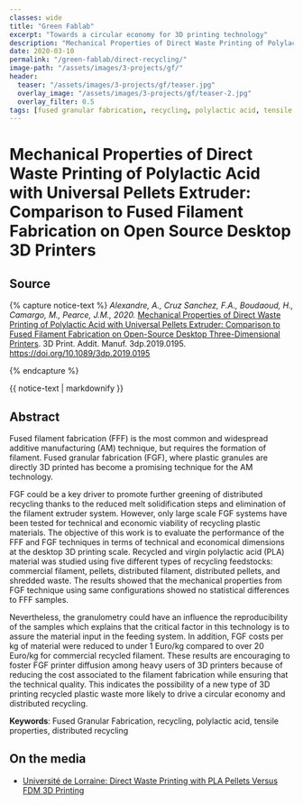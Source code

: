 ```yaml
---
classes: wide
title: "Green Fablab"
excerpt: "Towards a circular economy for 3D printing technology"
description: "Mechanical Properties of Direct Waste Printing of Polylactic Acid with Universal Pellets Extruder: Comparison to Fused Filament Fabrication on Open Source Desktop 3D Printers"
date: 2020-03-10
permalink: "/green-fablab/direct-recycling/"
image-path: "/assets/images/3-projects/gf/"
header:
  teaser: "/assets/images/3-projects/gf/teaser.jpg"
  overlay_image: "/assets/images/3-projects/gf/teaser-2.jpg"
  overlay_filter: 0.5
tags: [fused granular fabrication, recycling, polylactic acid, tensile properties, distributed recycling]
---
```


# Mechanical Properties of Direct Waste Printing of Polylactic Acid with Universal Pellets Extruder: Comparison to Fused Filament Fabrication on Open Source Desktop 3D Printers

## Source

{% capture notice-text %}
<cite>Alexandre, A., Cruz Sanchez, F.A., Boudaoud, H., Camargo, M., Pearce, J.M., 2020. </cite> [Mechanical Properties of Direct Waste Printing of Polylactic Acid with Universal Pellets Extruder: Comparison to Fused Filament Fabrication on Open-Source Desktop Three-Dimensional Printers](https://doi.org/10.1089/3dp.2019.0195). 3D Print. Addit. Manuf. 3dp.2019.0195. https://doi.org/10.1089/3dp.2019.0195

{% endcapture %}

<div class="small notice--info">  
  {{ notice-text | markdownify }}
</div>



## Abstract
Fused filament fabrication (FFF) is the most common and widespread additive manufacturing (AM) technique, but requires the formation of filament. Fused granular fabrication (FGF), where plastic granules are directly 3D printed has become a promising technique for the AM technology.

FGF could be a key driver to promote further greening of distributed recycling thanks to the reduced melt solidification steps and elimination of the filament extruder system.  However, only large scale FGF systems have been tested for technical and economic viability of recycling plastic materials. The objective of this work is to evaluate the performance of the FFF and FGF techniques in terms of technical and economical dimensions at the desktop 3D printing scale. Recycled and virgin polylactic acid (PLA) material was studied using five different types of recycling feedstocks: commercial filament, pellets, distributed filament, distributed pellets, and shredded waste. The  results showed that the mechanical properties from FGF technique using same configurations showed no statistical differences  to  FFF samples.

Nevertheless, the granulometry could have an influence the reproducibility of the samples which explains that the critical factor in this technology is to assure the material input in the  feeding system. In addition, FGF costs per kg of material were reduced to under 1 Euro/kg compared to over 20 Euro/kg  for commercial recycled filament. These results are encouraging to foster FGF printer diffusion among heavy users of 3D printers because of reducing the cost associated to the filament fabrication while ensuring that the technical quality. This indicates the possibility of a new type of 3D printing recycled plastic waste more likely to drive a circular economy and distributed recycling.


**Keywords**: Fused Granular Fabrication,  recycling, polylactic acid,  tensile properties, distributed recycling

## On the media

- [Université de Lorraine: Direct Waste Printing with PLA Pellets Versus FDM 3D Printing](https://3dprint.com/266887/universite-de-lorraine-direct-waste-printing-pla-versus-fff-3d-printing/)
